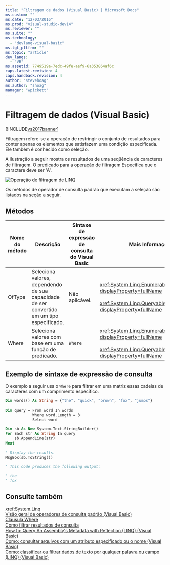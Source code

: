 ```yaml
---
title: "Filtragem de dados (Visual Basic) | Microsoft Docs"
ms.custom: ""
ms.date: "12/03/2016"
ms.prod: "visual-studio-dev14"
ms.reviewer: ""
ms.suite: ""
ms.technology: 
  - "devlang-visual-basic"
ms.tgt_pltfrm: ""
ms.topic: "article"
dev_langs: 
  - "VB"
ms.assetid: 7749519a-7edc-49fe-aef9-6a353864af6c
caps.latest.revision: 4
caps.handback.revision: 4
author: "stevehoag"
ms.author: "shoag"
manager: "wpickett"
---
```

# Filtragem de dados (Visual Basic)
[!INCLUDE[vs2017banner](../../../../csharp/includes/vs2017banner.md)]

Filtragem refere\-se a operação de restringir o conjunto de resultados para conter apenas os elementos que satisfazem uma condição especificada. Ele também é conhecido como seleção.  
  
 A ilustração a seguir mostra os resultados de uma seqüência de caracteres de filtragem. O predicado para a operação de filtragem Especifica que o caractere deve ser 'A'.  
  
 ![Operação de filtragem de LINQ](../../../../csharp/programming-guide/concepts/linq/media/linq_filter.png "LINQ\_Filter")  
  
 Os métodos de operador de consulta padrão que executam a seleção são listados na seção a seguir.  
  
## Métodos  
  
|Nome do método|Descrição|Sintaxe de expressão de consulta do Visual Basic|Mais Informações|  
|--------------------|---------------|------------------------------------------------------|----------------------|  
|OfType|Seleciona valores, dependendo de sua capacidade de ser convertido em um tipo especificado.|Não aplicável.|<xref:System.Linq.Enumerable.OfType%2A?displayProperty=fullName><br /><br /> <xref:System.Linq.Queryable.OfType%2A?displayProperty=fullName>|  
|Where|Seleciona valores com base em uma função de predicado.|`Where`|<xref:System.Linq.Enumerable.Where%2A?displayProperty=fullName><br /><br /> <xref:System.Linq.Queryable.Where%2A?displayProperty=fullName>|  
  
## Exemplo de sintaxe de expressão de consulta  
 O exemplo a seguir usa o `Where` para filtrar em uma matriz essas cadeias de caracteres com um comprimento específico.  
  
```vb  
Dim words() As String = {"the", "quick", "brown", "fox", "jumps"}  
  
Dim query = From word In words   
            Where word.Length = 3   
            Select word  
  
Dim sb As New System.Text.StringBuilder()  
For Each str As String In query  
    sb.AppendLine(str)  
Next  
  
' Display the results.  
MsgBox(sb.ToString())  
  
' This code produces the following output:  
  
' the  
' fox  
```  
  
## Consulte também  
 <xref:System.Linq>   
 [Visão geral de operadores de consulta padrão \(Visual Basic\)](../../../../visual-basic/programming-guide/concepts/linq/standard-query-operators-overview.md)   
 [Cláusula Where](../../../../visual-basic/language-reference/queries/where-clause.md)   
 [Como filtrar resultados de consulta](../../../../visual-basic/programming-guide/language-features/linq/how-to-filter-query-results-by-using-linq.md)   
 [How to: Query An Assembly's Metadata with Reflection \(LINQ\) \(Visual Basic\)](../Topic/How%20to:%20Query%20An%20Assembly's%20Metadata%20with%20Reflection%20\(LINQ\)%20\(Visual%20Basic\).md)   
 [Como: consultar arquivos com um atributo especificado ou o nome \(Visual Basic\)](../../../../visual-basic/programming-guide/concepts/linq/how-to-query-for-files-with-a-specified-attribute-or-name.md)   
 [Como: classificar ou filtrar dados de texto por qualquer palavra ou campo \(LINQ\) \(Visual Basic\)](../../../../visual-basic/programming-guide/concepts/linq/how-to-sort-or-filter-text-data-by-any-word-or-field-linq.md)